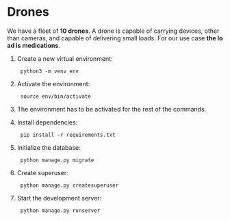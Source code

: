 # Drones
We have a fleet of **10 drones**. A drone is capable of carrying devices, other than cameras, and capable of delivering small loads. For our use case **the load is medications**.

1. Create a new virtual environment:

        python3 -m venv env

2. Activate the environment:

        source env/bin/activate

3. The environment has to be activated for the rest of the commands.

4. Install dependencies:

        pip install -r requirements.txt

5. Initialize the database:

        python manage.py migrate

6. Create superuser:

        python manage.py createsuperuser

7. Start the development server:

        python manage.py runserver